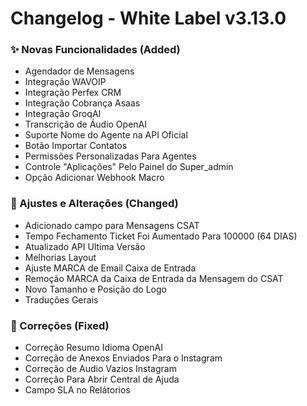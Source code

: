 # Changelog - White Label v3.13.0

### ✨ Novas Funcionalidades (Added)

 - Agendador de Mensagens
- Integração WAVOIP
- Integração Perfex CRM
- Integração Cobrança Asaas
- Integração GroqAI
- Transcrição de Áudio OpenAI
- Suporte Nome do Agente na API Oficial
- Botão Importar Contatos
- Permissões Personalizadas Para Agentes
- Controle "Aplicações" Pelo Painel do Super_admin
- Opção Adicionar Webhook Macro

### 🚸 Ajustes e Alterações (Changed)

- Adicionado campo para Mensagens CSAT
- Tempo Fechamento Ticket Foi Aumentado Para 100000 (64 DIAS)
- Atualizado API Ultima Versão
- Melhorias Layout
- Ajuste MARCA de Email Caixa de Entrada
- Remoção MARCA da Caixa de Entrada da Mensagem do CSAT
- Novo Tamanho e Posição do Logo
- Traduções Gerais

### 🐛 Correções (Fixed)

- Correção Resumo Idioma OpenAI
- Correção de Anexos Enviados Para o Instagram
- Correção de Audio Vazios Instagram
- Correção Para Abrir Central de Ajuda
- Campo SLA no Relátorios
